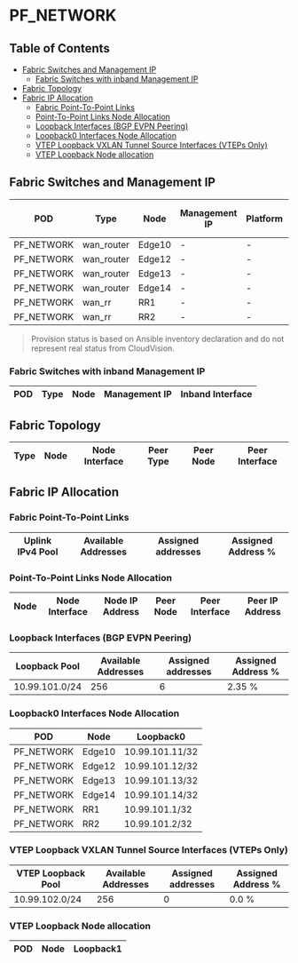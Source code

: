 # PF_NETWORK

## Table of Contents

- [Fabric Switches and Management IP](#fabric-switches-and-management-ip)
  - [Fabric Switches with inband Management IP](#fabric-switches-with-inband-management-ip)
- [Fabric Topology](#fabric-topology)
- [Fabric IP Allocation](#fabric-ip-allocation)
  - [Fabric Point-To-Point Links](#fabric-point-to-point-links)
  - [Point-To-Point Links Node Allocation](#point-to-point-links-node-allocation)
  - [Loopback Interfaces (BGP EVPN Peering)](#loopback-interfaces-bgp-evpn-peering)
  - [Loopback0 Interfaces Node Allocation](#loopback0-interfaces-node-allocation)
  - [VTEP Loopback VXLAN Tunnel Source Interfaces (VTEPs Only)](#vtep-loopback-vxlan-tunnel-source-interfaces-vteps-only)
  - [VTEP Loopback Node allocation](#vtep-loopback-node-allocation)

## Fabric Switches and Management IP

| POD | Type | Node | Management IP | Platform | Provisioned in CloudVision | Serial Number |
| --- | ---- | ---- | ------------- | -------- | -------------------------- | ------------- |
| PF_NETWORK | wan_router | Edge10 | - | - | Provisioned | - |
| PF_NETWORK | wan_router | Edge12 | - | - | Provisioned | - |
| PF_NETWORK | wan_router | Edge13 | - | - | Provisioned | - |
| PF_NETWORK | wan_router | Edge14 | - | - | Provisioned | - |
| PF_NETWORK | wan_rr | RR1 | - | - | Provisioned | - |
| PF_NETWORK | wan_rr | RR2 | - | - | Provisioned | - |

> Provision status is based on Ansible inventory declaration and do not represent real status from CloudVision.

### Fabric Switches with inband Management IP

| POD | Type | Node | Management IP | Inband Interface |
| --- | ---- | ---- | ------------- | ---------------- |

## Fabric Topology

| Type | Node | Node Interface | Peer Type | Peer Node | Peer Interface |
| ---- | ---- | -------------- | --------- | ----------| -------------- |

## Fabric IP Allocation

### Fabric Point-To-Point Links

| Uplink IPv4 Pool | Available Addresses | Assigned addresses | Assigned Address % |
| ---------------- | ------------------- | ------------------ | ------------------ |

### Point-To-Point Links Node Allocation

| Node | Node Interface | Node IP Address | Peer Node | Peer Interface | Peer IP Address |
| ---- | -------------- | --------------- | --------- | -------------- | --------------- |

### Loopback Interfaces (BGP EVPN Peering)

| Loopback Pool | Available Addresses | Assigned addresses | Assigned Address % |
| ------------- | ------------------- | ------------------ | ------------------ |
| 10.99.101.0/24 | 256 | 6 | 2.35 % |

### Loopback0 Interfaces Node Allocation

| POD | Node | Loopback0 |
| --- | ---- | --------- |
| PF_NETWORK | Edge10 | 10.99.101.11/32 |
| PF_NETWORK | Edge12 | 10.99.101.12/32 |
| PF_NETWORK | Edge13 | 10.99.101.13/32 |
| PF_NETWORK | Edge14 | 10.99.101.14/32 |
| PF_NETWORK | RR1 | 10.99.101.1/32 |
| PF_NETWORK | RR2 | 10.99.101.2/32 |

### VTEP Loopback VXLAN Tunnel Source Interfaces (VTEPs Only)

| VTEP Loopback Pool | Available Addresses | Assigned addresses | Assigned Address % |
| --------------------- | ------------------- | ------------------ | ------------------ |
| 10.99.102.0/24 | 256 | 0 | 0.0 % |

### VTEP Loopback Node allocation

| POD | Node | Loopback1 |
| --- | ---- | --------- |
